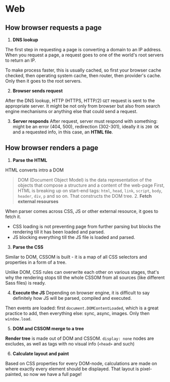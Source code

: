 # Web

## How browser requests a page

1. **DNS lookup**

The first step in requesting a page is converting a domain to an IP address.
When you request a page, a request goes to one of the world's root servers to return an IP.

To make process faster, this is usually cached, so first your browser cache checked, then operating system cache, then router, then provider's cache. Only then it goes to the root servers.

2. **Browser sends request**

After the DNS lookup, HTTP (HTTPS, HTTP/2) `GET` request is sent to the appropriate server. It might be not only from browser but also from search engine mechanisms or anything else that could send a request.

3. **Server responds**
   After request, server must respond with something: might be an error (404, 500), redirection (302-301), ideally it is `200 OK` and a requested info, in this case, an **HTML file**.

## How browser renders a page

1. **Parse the HTML**

HTML converts intro a DOM

> DOM (Document Object Model) is the data representation of the objects that compose a structure and a content of the web-page
> First, HTML is breaking up on start-end tags: `html`, `head`, `link`, `script`, `body`, `header`, `div`, `p` and so on. That constructs the DOM tree. 2. **Fetch external resourses**

When parser comes across CSS, JS or other external resource, it goes to fetch it.

- CSS loading is not preventing page from further parsing but blocks the rendering till it has been loaded and parsed.
- JS blocking everything till the JS file is loaded and parsed.

3. **Parse the CSS**

Similar to DOM, CSSOM is built - it is a map of all CSS selectors and properties in a form of a tree.

Unlike DOM, CSS rules can overwrite each other on various stages, that's why the rendering stops till the whole CSSOM from all sources (like different Sass files) is ready.

4. **Execute the JS**
   Depending on browser engine, it is difficult to say definitely how JS will be parsed, compiled and executed.

Then events are loaded: first `document.DOMContentLoaded`, which is a great practice to add, then everything else: sync, async, images. Only then `window.load`.

5. **DOM and CSSOM merge to a tree**

**Render tree** is made out of DOM and CSSOM. `display: none` nodes are excludes, as well as tags with no visual info (`<head>` and such)

6. **Calculate layout and paint**

Based on CSS properties for every DOM-node, calculations are made on where exactly every element should be displayed. That layout is pixel-painted, so now we have a full page!
